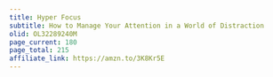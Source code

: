 ```yaml
---
title: Hyper Focus
subtitle: How to Manage Your Attention in a World of Distraction
olid: OL32289240M
page_current: 180
page_total: 215
affiliate_link: https://amzn.to/3K8Kr5E
---
```

